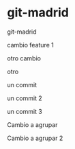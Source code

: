 # git-madrid
git-madrid

cambio feature 1

otro cambio

otro


un commit

un commit 2

un commit 3

Cambio a agrupar 

Cambio a agrupar 2


